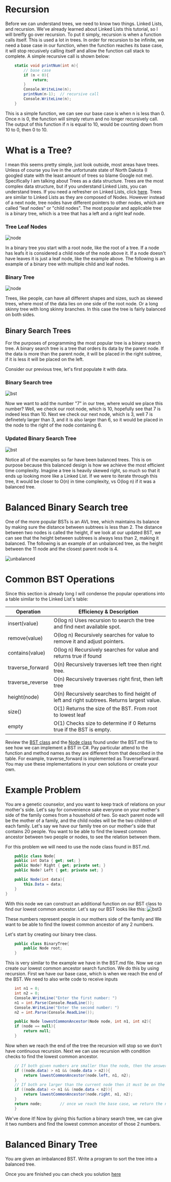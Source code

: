 # Recursion

Before we can understand trees, we need to know two things. Linked Lists, and recursion. We've already learned about Linked Lists this tutorial, so I will breifly go over recursion. To put it simply, recursion is when a function calls itself. This is used a lot in trees. In order for recursion to be infinite, we need a base case in our function, when the function reaches its base case, it will stop recusively calling itself and allow the function call stack to complete. A simple recursive call is shown below:


```C#
    static void printNum(int n){
        // base case
        if (n < 0){
            return;
        }
        Console.WriteLine(n);
        printNum(n-1);  // recursive call
        Console.WriteLine(n);
    }

```

This is a simple function, we can see our base case is when n is less than 0. Once n is 0, the function will simply return and no longer recursively call. The output of this function if n is equal to 10, would be counting down from 10 to 0, then 0 to 10.

# What is a Tree?

I mean this seems pretty simple, just look outside, most areas have trees. Unless of course you live in the unfortunate state of North Dakota (I googled state with the least amount of trees so blame Google not me). Specifically I am talking about Trees as a data structure. Trees are the most complex data structure, but if you understand Linked Lists, you can understand trees. If you need a refresher on Linked Lists, click [here](#what-is-a-linked-list). Trees are similar to Linked Lists as they are composed of Nodes. However instead of a next node, tree nodes have different pointers to other nodes, which are called "leaf nodes" or "child nodes". The most popular and applicable tree is a binary tree, which is a tree that has a left and a right leaf node.
### Tree Leaf Nodes
![node](./images/nodeleaf.png)

In a binary tree you start with a root node, like the root of a tree. If a node has leafs it is considered a child node of the node above it. If a node doesn't have leaves it is just a leaf node, like the example above. The following is an example of a binary tree with multiple child and leaf nodes. 
### Binary Tree
![node](./images/binarytree.png)

Trees, like people, can have all different shapes and sizes, such as skewed trees, where most of the data lies on one side of the root node. Or a long skinny tree with long skinny branches. In this case the tree is fairly balanced on both sides.

## Binary Search Trees
For the purposes of programming the most popular tree is a binary search tree. A binary search tree is a tree that orders its data by the parent node. If the data is more than the parent node, it will be placed in the right subtree, if it is less it will be placed on the left.

Consider our previous tree, let's first populate it with data. 

### Binary Search tree
![bst](./images/bst.png)

Now we want to add the number "7" in our tree, where would we place this number? Well, we check our root node, which is 10, hopefully see that 7 is indeed less than 10. Next we check our next node, which is 3, well 7 is definetely larger than 3, and it is also larger than 6, so it would be placed in the node to the right of the node containing 6. 

### Updated Binary Search Tree
![bst](./images/bst2.png)

Notice all of the examples so far have been balanced trees. This is on purpose because this balanced design is how we achieve the most efficient time complexity. Imagine a tree is heavily skewed right, so much so that it ends up looking more like a Linked List. If we were to iterate through this tree, it would be closer to O(n) in time complexity, vs O(log n) if it was a balanced tree.

# Balanced Binary Search tree
One of the more popular BSTs is an AVL tree, which maintains its balance by making sure the distance between subtrees is less than 2. The distance between two nodes is called the height, if we look at our updated BST, we can see that the height between subtrees is always less than 2, making it balanced. The following is an example of an unbalanced tree, as the height between the 11 node and the closest parent node is 4.

![unbalanced](./images/unbalanced.png)

# Common BST Operations

Since this section is already long I will condense the popular operations into a table similar to the Linked List's table:

| Operation        | Efficiency & Description                                                                    |
|------------------|---------------------------------------------------------------------------------------------|
| insert(value)    | O(log n) Uses recursion to search the tree and find next available spot.                    |
| remove(value)    | O(log n) Recursively searches for value to remove it and adjust pointers.                   |
| contains(value)  | O(log n) Recursively searches for value and returns true if found                           |
| traverse_forward | O(n) Recursively traverses left tree then right tree.                                       |
| traverse_reverse | O(n) Recursively traverses right first, then left tree                                      |
| height(node)     | O(n) Recursively searches to find height of left and right subtrees. Returns largest value. |
| size()           | O(1) Returns the size of the BST. From root to lowest leaf                                  |
| empty            | O(1) Checks size to determine if 0 Returns true if the BST is empty.                        |


Review the [BST class](BST.md#bst-class) and the [Node class](BST.md#node-class) found under the BST.md file to see how we can implement a BST in C#. Pay particular attend to the function and method names as they are different from that described in the table. For example, traverse_forward is implemented as TraverseForward. You may use these implementations in your own solutions or create your own.

# Example Problem
You are a genetic counselor, and you want to keep track of relations on your mother's side. Let's say for convenience sake everyone on your mother's side of the family comes from a household of two. So each parent node will be the mother of a family, and the child nodes will be the two children of each family. Let's say we have our family tree on our mother's side that contains 20 people. You want to be able to find the lowest common ancestor between two people or nodes, to see the relation between them.

For this problem we will need to use the node class found in BST.md.

```C#
    public class Node{
    public int Data { get; set; }
    public Node? Right { get; private set; }
    public Node? Left { get; private set; }

    public Node(int data){
        this.Data = data;
    }
}
```

With this node we can construct an additional function on our BST class to find our lowest common ancestor. Let's say our BST looks like this:
![bst3](./images/BST3.png)

These numbers represent people in our mothers side of the family and We want to be able to find the lowest common ancestor of any 2 numbers.

Let's start by creating our binary tree class.

```C#
    public class BinaryTree{
        public Node root;
    }
```

This is very similar to the example we have in the BST.md file. Now we can create our lowest common ancestor search function. We do this by using recursion. First we have our base case, which is when we reach the end of the BST. We need to also write code to receive inputs

```C#
    int n1 = 0;
    int n2 = 0;
    Console.WriteLine("Enter the first number: ")
    n1 = int.Parse(Console.ReadLine());
    Console.WriteLine("Enter the second number: ")
    n2 = int.Parse(Console.ReadLine());

    public Node lowestCommonAncestor(Node node, int n1, int n2){
    if (node == null){
        return null;
    }
```

Now when we reach the end of the tree the recursion will stop so we don't have continuous recursion. Next we can use recursion with condition checks to find the lowest common ancestor.

```C#
    // If both given numbers are smaller than the node, then the answer must be on the left. 
    if ((node.data) > n1 && (node.data > n2)){
        return lowestCommonAncestor(node.left, n1, n2);
    }
    // If both are larger than the current node then it must be on the right.
    if ((node.data) <> n1 && (node.data < n2)){
        return lowestCommonAncestor(node.right, n1, n2);
    }
    return node;        // once we reach the base case, we return the node that is the LCA
    }
```

We've done it! Now by giving this fuction a binary search tree, we can give it two numbers and find the lowest common ancestor of those 2 numbers. 

# Balanced Binary Tree
You are given an imbalanced BST. Write a program to sort the tree into a balanced tree.

Once you are finished you can check you solution [here](code_solutions.md#balanced-binary-tree)